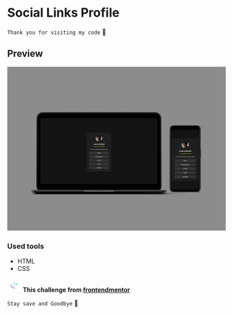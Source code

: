 # Social Links Profile

`Thank you for visiting my code` 👋

## Preview

![Design on Desktop](./images/preview.jpg)

### Used tools

-   HTML
-   CSS

![frontendmentor-icon](./images/favicon-32x32.png) **This challenge from [frontendmentor](https://www.frontendmentor.io/)**

`Stay save and Goodbye` 👋
